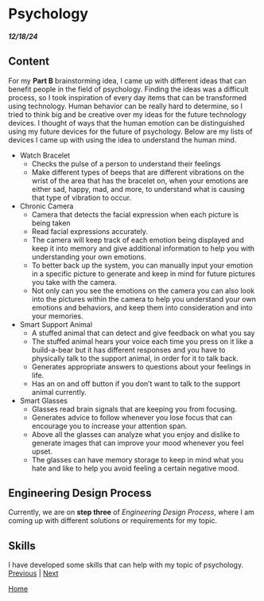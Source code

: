 # Psychology 
##### 12/18/24
## Content
For my **Part B** brainstorming idea, I came up with different ideas that can benefit people in the field of psychology. Finding the ideas was a difficult process, so I took inspiration of every day items that can be transformed using technology. Human behavior can be really hard to determine, so I tried to think big and be creative over my ideas for the future technology devices. I thought of ways that the human emotion can be distinguished using my future devices for the future of psychology. Below are my lists of devices I came up with using the idea to understand the human mind.
 * Watch Bracelet
   *   Checks the pulse of a person to understand their feelings
   *   Make different types of beeps that are different vibrations on the wrist of the area that has the bracelet on, when your emotions are either sad, happy, mad, and more, to understand what is causing that type of vibration to occur.
 * Chronic Camera
   *   Camera that detects the facial expression when each picture is being taken
   *   Read facial expressions accurately. 
   *   The camera will keep track of each emotion being displayed and keep it into memory and give additional information to help you with understanding your own emotions. 
   *   To better back up the system, you can manually input your emotion in a specific picture to generate and keep in mind for future pictures you take with the camera. 
   *   Not only can you see the emotions on the camera you can also look into the pictures within the camera to help you understand your own emotions and behaviors, and keep them into consideration and into your memories.
 * Smart Support Animal
   *  A stuffed animal that can detect and give feedback on what you say
   *  The stuffed animal hears your voice each time you press on it like a build-a-bear but it has different responses and you have to physically talk to the support animal, in order for it to talk back.
   *  Generates appropriate answers to questions about your feelings in life.
   *  Has an on and off button if you don’t want to talk to the support animal currently.
 * Smart Glasses
   *  Glasses read brain signals that are keeping you from focusing.
   *  Generates advice to follow whenever you lose focus that can encourage you to increase your attention span.
   *  Above all the glasses can analyze what you enjoy and dislike to generate images that can improve your mood whenever you feel upset.
   *  The glasses can have memory storage to keep in mind what you hate and like to help you avoid feeling a certain negative mood.

## Engineering Design Process
Currently, we are on **step three** of _Engineering Design Process_, where I am coming up with different solutions or requirements for my topic. 
## Skills
I have developed some skills that can help with my topic of psychology. 
[Previous](entry02.md) | [Next](entry04.md)

[Home](../README.md)
